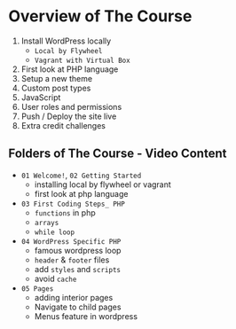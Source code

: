 # Overview of The Course

1. Install WordPress locally
   - `Local by Flywheel`
   - `Vagrant with Virtual Box`
2. First look at PHP language
3. Setup a new theme
4. Custom post types
5. JavaScript
6. User roles and permissions
7. Push / Deploy the site live
8. Extra credit challenges

## Folders of The Course - Video Content
- `01 Welcome!`, `02 Getting Started`
  - installing local by flywheel or vagrant
  - first look at php language
- `03 First Coding Steps_ PHP`
  - `functions` in php
  - `arrays`
  - `while loop`
- `04 WordPress Specific PHP`
  - famous wordpress loop
  - `header` & `footer` files
  - add `styles` and `scripts`
  - avoid `cache`
- `05 Pages`
  - adding interior pages
  - Navigate to child pages
  - Menus feature in wordpress